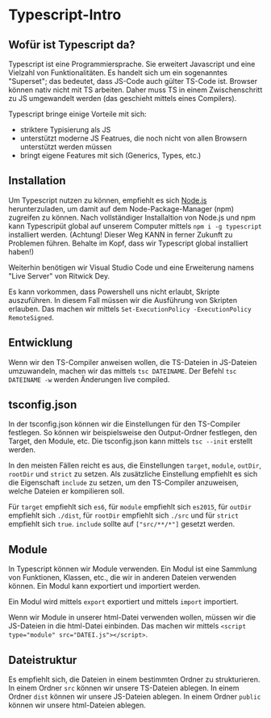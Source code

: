 # Typescript-Intro

## Wofür ist Typescript da?

Typescript ist eine Programmiersprache. Sie erweitert Javascript und eine Vielzahl von Funktionalitäten. Es handelt sich um ein sogenanntes "Superset"; das bedeutet, dass JS-Code auch gülter TS-Code ist.
Browser können nativ nicht mit TS arbeiten. Daher muss TS in einem Zwischenschritt zu JS umgewandelt werden (das geschieht mittels eines Compilers).

Typescript bringe einige Vorteile mit sich:

- striktere Typisierung als JS
- unterstützt moderne JS Featrues, die noch nicht von allen Browsern unterstützt werden müssen
- bringt eigene Features mit sich (Generics, Types, etc.)

## Installation

Um Typescript nutzen zu können, empfiehlt es sich [Node.js](https://nodejs.org/en) herunterzuladen, um damit auf dem Node-Package-Manager (npm) zugreifen zu können.
Nach vollständiger Installaltion von Node.js und npm kann Typescripüt global auf unserem Computer mittels `npm i -g typescript` installiert werden. (Achtung! Dieser Weg KANN in ferner Zukunft zu Problemen führen. Behalte im Kopf, dass wir Typescript global installiert haben!)

Weiterhin benötigen wir Visual Studio Code und eine Erweiterung namens "Live Server" von Ritwick Dey.

Es kann vorkommen, dass Powershell uns nicht erlaubt, Skripte auszuführen. In diesem Fall müssen wir die Ausführung von Skripten erlauben. Das machen wir mittels `Set-ExecutionPolicy -ExecutionPolicy RemoteSigned`.

## Entwicklung

Wenn wir den TS-Compiler anweisen wollen, die TS-Dateien in JS-Dateien umzuwandeln, machen wir das mittels `tsc DATEINAME`. Der Befehl `tsc DATEINAME -w` werden Änderungen live compiled.

## tsconfig.json

In der tsconfig.json können wir die Einstellungen für den TS-Compiler festlegen. So können wir beispielsweise den Output-Ordner festlegen, den Target, den Module, etc.
Die tsconfig.json kann mittels `tsc --init` erstellt werden.

In den meisten Fällen reicht es aus, die Einstellungen `target`, `module`, `outDir`, `rootDir` und `strict` zu setzen. Als zusätzliche Einstellung empfiehlt es sich die Eigenschaft `include` zu setzen, um den TS-Compiler anzuweisen, welche Dateien er kompilieren soll.

Für `target` empfiehlt sich `es6`, für `module` empfiehlt sich `es2015`, für `outDir` empfiehlt sich `./dist`, für `rootDir` empfiehlt sich `./src` und für `strict` empfiehlt sich `true`. `include` sollte auf `["src/**/*"]` gesetzt werden.

## Module

In Typescript können wir Module verwenden. Ein Modul ist eine Sammlung von Funktionen, Klassen, etc., die wir in anderen Dateien verwenden können. Ein Modul kann exportiert und importiert werden.

Ein Modul wird mittels `export` exportiert und mittels `import` importiert.

Wenn wir Module in unserer html-Datei verwenden wollen, müssen wir die JS-Dateien in die html-Datei einbinden. Das machen wir mittels `<script type="module" src="DATEI.js"></script>`.

## Dateistruktur

Es empfiehlt sich, die Dateien in einem bestimmten Ordner zu strukturieren. In einem Ordner `src` können wir unsere TS-Dateien ablegen. In einem Ordner `dist` können wir unsere JS-Dateien ablegen. In einem Ordner `public` können wir unsere html-Dateien ablegen.
